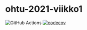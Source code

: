 # ohtu-2021-viikko1

![GitHub Actions](https://github.com/mhamaril/ohtu-2021-viikko1/workflows/CI/badge.svg) 
[![codecov](https://codecov.io/gh/mhamaril/ohtu-2021-viikko1/branch/main/graph/badge.svg?token=HTIL26N3B4)](https://codecov.io/gh/mhamaril/ohtu-2021-viikko1)
